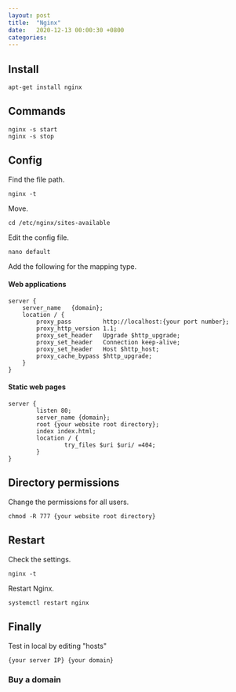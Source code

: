 ```yaml
---
layout: post
title:  "Nginx"
date:   2020-12-13 00:00:30 +0800
categories: 
---
```


## Install

```
apt-get install nginx
```

## Commands

```
nginx -s start 
nginx -s stop
```

## Config

Find the file path.

 ```
nginx -t
 ```

Move.

```
cd /etc/nginx/sites-available
```

Edit the config file.

```
nano default
```

Add the following for the mapping type.

#### Web applications

```
server {
    server_name   {domain};
    location / {
        proxy_pass         http://localhost:{your port number};
        proxy_http_version 1.1;
        proxy_set_header   Upgrade $http_upgrade;
        proxy_set_header   Connection keep-alive;
        proxy_set_header   Host $http_host;
        proxy_cache_bypass $http_upgrade;
    }
}
```

#### Static web pages

```
server {
        listen 80;
        server_name {domain};
        root {your website root directory};
        index index.html;
        location / {
                try_files $uri $uri/ =404;
        }
}
```

## Directory permissions

Change the permissions for all users.

```
chmod -R 777 {your website root directory}
```

## Restart

Check the settings.

```
nginx -t 
```

Restart Nginx.

```
systemctl restart nginx
```

## Finally

Test in local by editing "hosts"

```
{your server IP} {your domain}
```

### Buy a domain